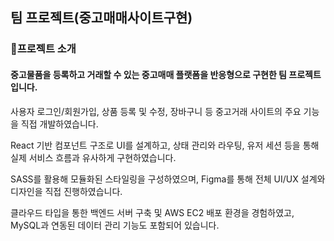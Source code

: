 ## 팀 프로젝트(중고매매사이트구현)
### 📢프로젝트 소개

#### 중고물품을 등록하고 거래할 수 있는 중고매매 플랫폼을 반응형으로 구현한 팀 프로젝트입니다.

사용자 로그인/회원가입, 상품 등록 및 수정, 장바구니 등 중고거래 사이트의 주요 기능을 직접 개발하였습니다.

React 기반 컴포넌트 구조로 UI를 설계하고, 상태 관리와 라우팅, 유저 세션 등을 통해 실제 서비스 흐름과 유사하게 구현하였습니다.

SASS를 활용해 모듈화된 스타일링을 구성하였으며, Figma를 통해 전체 UI/UX 설계와 디자인을 직접 진행하였습니다.

클라우드 타입을 통한 백엔드 서버 구축 및 AWS EC2 배포 환경을 경험하였고, MySQL과 연동된 데이터 관리 기능도 포함되어 있습니다.
